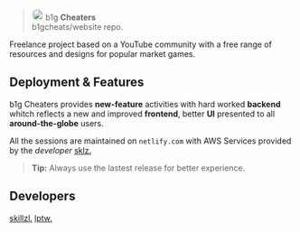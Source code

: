 
> <img style="border-radius: 300px;" src="https://avatars.githubusercontent.com/u/85303042?s=400&u=3c6ac7bb3177dbcd502c256981ef26a6d1775c73&v=4" width="20"/> b1g <strong>Cheaters</strong><br/> b1gcheats/website repo.

Freelance project based on a YouTube community with a free range of resources and designs for popular market games.

## Deployment & Features

b1g Cheaters provides **new-feature** activities with hard worked **backend** whitch reflects a new and improved **frontend**, better **UI** presented to all **around-the-globe** users.

All the sessions are maintained on `netlify.com` with AWS Services provided by the *developer* <a href="https://skillzl.me" >sklz.<a/>

> **Tip:** Always use the lastest release for better experience.

## Developers

<a href="https://github.com/skillzl" >skillzl.<a/>
<a href="https://github.com/lptw" >lptw.<a/>
